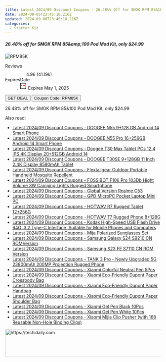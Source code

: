 ```yaml
---
title: Latest 2024/09 Discount Coupons - 26.48%% Off for SMOK RPM 85&100 Pod Mod Kit, only $24.99
date: 2024-09-05T23:45:18.216Z
updated: 2024-09-06T23:45:18.216Z
categories:
  - Starter Kit
---
```



<div class="max-w-4xl mx-auto grid grid-cols-1 lg:max-w-5xl lg:gap-x-20 lg:grid-cols-2">
  <div class="relative p-3 col-start-1 row-start-1 flex flex-col-reverse rounded-lg bg-gradient-to-t from-black/75 via-black/0 sm:bg-none sm:row-start-2 sm:p-0 lg:row-start-1">
    <h5 class="mt-1 text-lg font-semibold text-white sm:text-slate-900 md:text-2xl dark:sm:text-white">26.48% off for SMOK RPM 85&amp;amp;100 Pod Mod Kit, only $24.99</h5>
  </div>
  
  <div class="col-start-1 col-end-3 row-start-1 grid gap-4 sm:mb-6 sm:grid-cols-4 lg:col-start-2 lg:row-span-6 lg:row-end-6 lg:mb-0 lg:gap-6">
      <img src="https://static.shareasale.com/image/90958/deal/000000_16630588801650.png" onClick="javascript:window.open(decodeURIComponent('https%3A%2F%2Fwww.shareasale.com%2Fu.cfm%3Fd%3D941775%26m%3D90958%26u%3D4338022'), '_blank');void(0);" alt="RPM85K" class="h-60 w-full rounded-lg object-cover sm:col-span-2 sm:h-52 lg:col-span-full" loading="lazy" />
    
  </div>
  <dl class="row-start-2 mt-4 flex items-center text-xs font-medium sm:row-start-3 sm:mt-1 md:mt-2.5 lg:row-start-2">
    <dt class="sr-only">Reviews</dt>
    <dd class="flex items-center text-indigo-600 dark:text-indigo-400">
      <svg width="24" height="24" fill="none" aria-hidden="true" class="mr-1 stroke-current dark:stroke-indigo-500">
        <path d="m12 5 2 5h5l-4 4 2.103 5L12 16l-5.103 3L9 14l-4-4h5l2-5Z" stroke-width="2" stroke-linecap="round" stroke-linejoin="round" />
      </svg>
      <span>4.96 <span class="font-normal text-slate-400">(41.19k)</span></span>
    </dd>
    <dt class="sr-only">ExpiresDate</dt>
    <dd class="flex items-center">
      <svg width="2" height="2" aria-hidden="true" fill="currentColor" class="mx-3 text-slate-300">
        <circle cx="1" cy="1" r="1" />
      </svg>
      <svg width="24" height="24" viewBox="0 0 24 24" fill="none" stroke="currentColor" stroke-width="2">
        <rect x="3" y="3" width="18" height="18" rx="2" fill="#fff" />
        <path d="M6 10L18 10" stroke="red" stroke-width="2" fill="none" />
        <path d="M10 6L10 18" stroke="#fff" stroke-width="2" fill="none" />
      </svg>
      Expires May 1, 2025    </dd>
  </dl>
  <div class="col-start-1 row-start-3 mt-4 self-center sm:col-start-2 sm:row-span-2 sm:row-start-2 sm:mt-0 lg:col-start-1 lg:row-start-3 lg:row-end-4 lg:mt-6">
    <button type="button" onClick="javascript:window.open(decodeURIComponent('https%3A%2F%2Fwww.shareasale.com%2Fu.cfm%3Fd%3D941775%26m%3D90958%26u%3D4338022'), '_blank');void(0);" class="rounded-lg bg-red-600 px-3 py-2 text-sm font-medium leading-6 text-white">GET DEAL</button>
    <button type="button" onClick="javascript:window.open(decodeURIComponent('https%3A%2F%2Fwww.shareasale.com%2Fu.cfm%3Fd%3D941775%26m%3D90958%26u%3D4338022'), '_blank');void(0);" class="border-dashed border-2 border-indigo-600 bg-green-100 text-sm leading-6 font-medium py-2 px-3 rounded-lg">Coupon Code: RPM85K</button>
  </div>
  <p class="col-start-1 mt-4 text-sm leading-6 sm:col-span-2 lg:col-span-1 lg:row-start-4 lg:mt-6 dark:text-slate-400">
    26.48% off for SMOK RPM 85&amp;100 Pod Mod Kit, only $24.99 
  </p>
</div>
<span class="atpl-alsoreadstyle">Also read:</span>
<div><ul>
<li><a href="https://coupons.techidaily.com/coupon-1117949-share-97331-sale/"><u>Latest 2024/09 Discount Coupons - DOOGEE N55 9+128 GB Android 14 Smart Phone</u></a></li>
<li><a href="https://coupons.techidaily.com/coupon-1117950-share-97331-sale/"><u>Latest 2024/09 Discount Coupons - DOOGEE N55 Pro 16+256GB Android 14 Smart Phone</u></a></li>
<li><a href="https://coupons.techidaily.com/coupon-1117948-share-97331-sale/"><u>Latest 2024/09 Discount Coupons - Doogee T30 Max Tablet PCs 12.4 IPS 4K Display 20+512GB Android 14</u></a></li>
<li><a href="https://coupons.techidaily.com/coupon-1117951-share-97331-sale/"><u>Latest 2024/09 Discount Coupons - DOOGEE T30SE 9+128GB 11 Inch 2.4K Display 8580mAh Tablet</u></a></li>
<li><a href="https://coupons.techidaily.com/coupon-1117937-share-97331-sale/"><u>Latest 2024/09 Discount Coupons - Flextailgear Outdoor Portable Handheld Mosquito Repellent</u></a></li>
<li><a href="https://coupons.techidaily.com/coupon-1117952-share-97331-sale/"><u>Latest 2024/09 Discount Coupons - FOSSiBOT F106 Pro 103Db Hight Volume 3W Camping Lights Rugged Smartphone</u></a></li>
<li><a href="https://coupons.techidaily.com/coupon-1117946-share-97331-sale/"><u>Latest 2024/09 Discount Coupons - Global Version Realme C53</u></a></li>
<li><a href="https://coupons.techidaily.com/coupon-1117947-share-97331-sale/"><u>Latest 2024/09 Discount Coupons - GPD MicroPC Pocket Laptop Mini PC</u></a></li>
<li><a href="https://coupons.techidaily.com/coupon-1117954-share-97331-sale/"><u>Latest 2024/09 Discount Coupons - HOTWAV R7 Rugged Tablet 12+256G</u></a></li>
<li><a href="https://coupons.techidaily.com/coupon-1117955-share-97331-sale/"><u>Latest 2024/09 Discount Coupons - HOTWAV T7 Rugged Phone 8+128G</u></a></li>
<li><a href="https://coupons.techidaily.com/coupon-1117936-share-97331-sale/"><u>Latest 2024/09 Discount Coupons - Kodak High-Speed USB Flash Drive 64G, 3.2 Type-C Interface, Suitable for Mobile Phones and Computers</u></a></li>
<li><a href="https://coupons.techidaily.com/coupon-1117938-share-97331-sale/"><u>Latest 2024/09 Discount Coupons - Mija Polarized Sunglasses Set</u></a></li>
<li><a href="https://coupons.techidaily.com/coupon-1118022-share-97331-sale/"><u>Latest 2024/09 Discount Coupons - Samsung Galaxy S24 S9210 CN ROMVersion</u></a></li>
<li><a href="https://coupons.techidaily.com/coupon-1118021-share-97331-sale/"><u>Latest 2024/09 Discount Coupons - Samsung S23 FE S7110 CN ROM Version</u></a></li>
<li><a href="https://coupons.techidaily.com/coupon-1117953-share-97331-sale/"><u>Latest 2024/09 Discount Coupons - TANK 3 Pro - Newly Upgraded 5G 23800mAh 200MP Projection Rugged Phone</u></a></li>
<li><a href="https://coupons.techidaily.com/coupon-1117939-share-97331-sale/"><u>Latest 2024/09 Discount Coupons - Xiaomi Colorful Neutral Pen 5Pcs</u></a></li>
<li><a href="https://coupons.techidaily.com/coupon-1117942-share-97331-sale/"><u>Latest 2024/09 Discount Coupons - Xiaomi Eco-Friendly Dupont Paper Crossbody Bag</u></a></li>
<li><a href="https://coupons.techidaily.com/coupon-1117944-share-97331-sale/"><u>Latest 2024/09 Discount Coupons - Xiaomi Eco-Friendly Dupont Paper Handbag</u></a></li>
<li><a href="https://coupons.techidaily.com/coupon-1117943-share-97331-sale/"><u>Latest 2024/09 Discount Coupons - Xiaomi Eco-Friendly Dupont Paper Shoulder Bag</u></a></li>
<li><a href="https://coupons.techidaily.com/coupon-1117941-share-97331-sale/"><u>Latest 2024/09 Discount Coupons - Xiaomi Gel Pen Black 10Pcs</u></a></li>
<li><a href="https://coupons.techidaily.com/coupon-1117940-share-97331-sale/"><u>Latest 2024/09 Discount Coupons - Xiaomi Gel Pen White 10Pcs</u></a></li>
<li><a href="https://coupons.techidaily.com/coupon-1117945-share-97331-sale/"><u>Latest 2024/09 Discount Coupons - Xiaomi Mijia Clip Pusher (with 168 Reusable Non-Hole Binding Clips)</u></a></li>
</ul></div>

<ins class="adsbygoogle"
      style="display:block"
      data-ad-client="ca-pub-7571918770474297"
      data-ad-slot="8358498916"
      data-ad-format="auto"
      data-full-width-responsive="true"></ins>
<!-- affiliate ads begin -->
<a href="https://appsumo.8odi.net/c/5597632/2130887/7443" target="_top" id="2130887">
  <img src="//a.impactradius-go.com/display-ad/7443-2130887" border="0" alt="https://techidaily.com" width="728" height="90"/>
</a>
<img height="0" width="0" src="https://appsumo.8odi.net/i/5597632/2130887/7443" style="position:absolute;visibility:hidden;" border="0" />
<!-- affiliate ads end -->